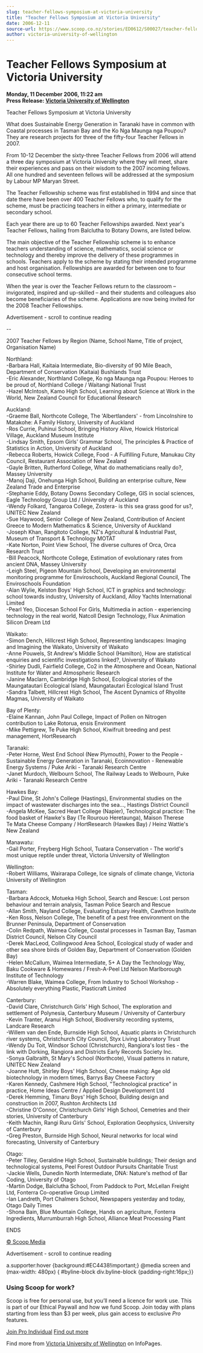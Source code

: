 ```yaml
---
slug: teacher-fellows-symposium-at-victoria-university
title: "Teacher Fellows Symposium at Victoria University"
date: 2006-12-11
source-url: https://www.scoop.co.nz/stories/ED0612/S00027/teacher-fellows-symposium-at-victoria-university.htm
author: victoria-university-of-wellington
---
```

Teacher Fellows Symposium at Victoria University
================================================

**Monday, 11 December 2006, 11:22 am**  
**Press Release: [Victoria University of Wellington](https://info.scoop.co.nz/Victoria_University_of_Wellington)**

Teacher Fellows Symposium at Victoria University

What does Sustainable Energy Generation in Taranaki have in common with Coastal processes in Tasman Bay and the Ko Nga Maunga nga Poupou? They are research projects for three of the fifty-four Teacher Fellows in 2007.

From 10-12 December the sixty-three Teacher Fellows from 2006 will attend a three day symposium at Victoria University where they will meet, share their experiences and pass on their wisdom to the 2007 incoming fellows. All one hundred and seventeen fellows will be addressed at the symposium by Labour MP Maryan Street.

The Teacher Fellowship scheme was first established in 1994 and since that date there have been over 400 Teacher Fellows who, to qualify for the scheme, must be practicing teachers in either a primary, intermediate or secondary school.

Each year there are up to 60 Teacher Fellowships awarded. Next year's Teacher Fellows, hailing from Balclutha to Botany Downs, are listed below.

The main objective of the Teacher Fellowship scheme is to enhance teachers understanding of science, mathematics, social science or technology and thereby improve the delivery of these programmes in schools. Teachers apply to the scheme by stating their intended programme and host organisation. Fellowships are awarded for between one to four consecutive school terms.

When the year is over the Teacher Fellows return to the classroom – invigorated, inspired and up-skilled – and their students and colleagues also become beneficiaries of the scheme. Applications are now being invited for the 2008 Teacher Fellowships.

Advertisement - scroll to continue reading





\--

2007 Teacher Fellows by Region (Name, School Name, Title of project, Organisation Name)

Northland:  
\-Barbara Hall, Kaitaia Intermediate, Bio-diversity of 90 Mile Beach, Department of Conservation (Kaitaia) Bushlands Trust  
\-Eric Alexander, Northland College, Ko nga Maunga nga Poupou: Heroes to be proud of, Northland College / Waitangi National Trust  
\-Hazel McIntosh, Kamo High School, Learning about Science at Work in the World, New Zealand Council for Educational Research

Auckland:  
\-Graeme Ball, Northcote College, The 'Albertlanders' - from Lincolnshire to Matakohe: A Family History, University of Auckland  
\-Ros Currie, Puhinui School, Bringing History Alive, Howick Historical Village, Auckland Museum Institute  
\-Lindsay Smith, Epsom Girls' Grammar School, The principles & Practice of Statistics in Action, University of Auckland  
\-Rebecca Roberts, Howick College, Food - A Fulfilling Future, Manukau City Council, Restaurant Association of New Zealand  
\-Gayle Britten, Rutherford College, What do mathematicians really do?, Massey University  
\-Manoj Daji, Onehunga High School, Building an enterprise culture, New Zealand Trade and Enterprise  
\-Stephanie Eddy, Botany Downs Secondary College, GIS in social sciences, Eagle Technology Group Ltd / University of Auckland  
\-Wendy Folkard, Tangaroa College, Zostera- is this sea grass good for us?, UNITEC New Zealand  
\-Sue Haywood, Senior College of New Zealand, Contribution of Ancient Greece to Modern Mathematics & Science, University of Auckland  
\-Joseph Khan, Rangitoto College, NZ's Agricultural & Industrial Past, Museum of Transport & Technology MOTAT  
\-Kate Norton, Point View School, The diverse cultures of Orca, Orca Research Trust  
\-Bill Peacock, Northcote College, Estimation of evolutionary rates from ancient DNA, Massey University  
\-Leigh Steel, Pigeon Mountain School, Developing an environmental monitoring programme for Enviroschools, Auckland Regional Council, The Enviroschools Foundation  
\-Alan Wylie, Kelston Boys' High School, ICT in graphics and technology: school towards industry, University of Auckland, Alloy Yachts International Limited  
\-Pearl Yeo, Diocesan School For Girls, Multimedia in action - experiencing technology in the real world, Natcoll Design Technology, Flux Animation  
Silicon Dream Ltd

Waikato:  
\-Simon Dench, Hillcrest High School, Representing landscapes: Imaging and Imagining the Waikato, University of Waikato  
\-Anne Pouwels, St Andrew's Middle School (Hamilton), How are statistical enquiries and scientific investigations linked?, University of Waikato  
\-Shirley Dudli, Fairfield College, Co2 in the Atmosphere and Ocean, National Institute for Water and Atmospheric Research  
\-Janine Maclarn, Cambridge High School, Ecological stories of the Maungatautari Ecological Island, Maungatautari Ecological Island Trust  
\-Sandra Talbett, Hillcrest High School, The Ascent Dynamics of Rhyolite Magmas, University of Waikato

Bay of Plenty:  
\-Elaine Kannan, John Paul College, Impact of Pollen on Nitrogen contribution to Lake Rotorua, ensis Environment  
\-Mike Pettigrew, Te Puke High School, Kiwifruit breeding and pest management, HortResearch

Taranaki:  
\-Peter Horne, West End School (New Plymouth), Power to the People - Sustainable Energy Generation in Taranaki, Ecoinnovation - Renewable Energy Systems / Puke Ariki - Taranaki Research Centre  
\-Janet Murdoch, Welbourn School, The Railway Leads to Welbourn, Puke Ariki - Taranaki Research Centre

Hawkes Bay:  
\-Paul Dine, St John's College (Hastings), Environmental studies on the impact of wastewater discharges into the sea..., Hastings District Council  
\-Angela McKee, Sacred Heart College (Napier), Technological practice: The food basket of Hawke's Bay (Te Rourouo Heretaunga), Maison Therese  
Te Mata Cheese Company / HortResearch (Hawkes Bay) / Heinz Wattie's New Zealand

Manawatu:  
\-Gail Porter, Freyberg High School, Tuatara Conservation - The world's most unique reptile under threat, Victoria University of Wellington

Wellington:  
\-Robert Williams, Wairarapa College, Ice signals of climate change, Victoria University of Wellington

Tasman:  
\-Barbara Adcock, Motueka High School, Search and Rescue: Lost person behaviour and terrain analysis, Tasman Police Search and Rescue  
\-Allan Smith, Nayland College, Evaluating Estuary Health, Cawthron Institute  
\-Ken Ross, Nelson College, The benefit of a pest free environment on the Brunner Peninsula, Department of Conservation  
\-Colin Redpath, Waimea College, Coastal processes in Tasman Bay, Tasman District Council, Nelson City Council  
\-Derek MacLeod, Collingwood Area School, Ecological study of wader and other sea shore birds of Golden Bay, Department of Conservation (Golden Bay)  
\-Helen McCallum, Waimea Intermediate, 5+ A Day the Technology Way, Baku Cookware & Homewares / Fresh-A-Peel Ltd Nelson Marlborough Institute of Technology  
\-Warren Blake, Waimea College, From Industry to School Workshop - Absolutely everything Plastic, Plasticraft Limited

Canterbury:  
\-David Clare, Christchurch Girls' High School, The exploration and settlement of Polynesia, Canterbury Museum / University of Canterbury  
\-Kevin Tranter, Aranui High School, Biodiversity recording systems, Landcare Research  
\-Willem van den Ende, Burnside High School, Aquatic plants in Christchurch river systems, Christchurch City Council, Styx Living Laboratory Trust  
\-Wendy Du Toit, Windsor School (Christchurch), Rangiora's lost ties - the link with Dorking, Rangiora and Districts Early Records Society Inc.  
\-Sonya Galbraith, St Mary's School (Northcote), Visual patterns in nature, UNITEC New Zealand  
\-Joanne Hutt, Shirley Boys' High School, Cheese making: Age old biotechnology in modern times, Barrys Bay Cheese Factory  
\-Karen Kennedy, Cashmere High School, "Technological practice" in practice, Home Ideas Centre / Applied Design Development Ltd  
\-Derek Hemming, Timaru Boys' High School, Building design and construction in 2007, Rushton Architects Ltd  
\-Christine O'Connor, Christchurch Girls' High School, Cemetries and their stories, University of Canterbury  
\-Keith Machin, Rangi Ruru Girls' School, Exploration Geophysics, University of Canterbury  
\-Greg Preston, Burnside High School, Neural networks for local wind forecasting, University of Canterbury

Otago:  
\-Peter Tilley, Geraldine High School, Sustainable buildings; Their design and technological systems, Peel Forest Outdoor Pursuits Charitable Trust  
\-Jackie Wells, Dunedin North Intermediate, DNA: Nature's method of Bar Coding, University of Otago  
\-Martin Dodge, Balclutha School, From Paddock to Port, McLellan Freight Ltd, Fonterra Co-operative Group Limited  
\-Ian Landreth, Port Chalmers School, Newspapers yesterday and today, Otago Daily Times  
\-Shona Bain, Blue Mountain College, Hands on agriculture, Fonterra Ingredients, Murrumburrah High School, Alliance Meat Processing Plant

  
ENDS

[© Scoop Media](http://www.scoop.co.nz/about/terms.html)  

Advertisement - scroll to continue reading



a.supporter:hover {background:#EC4438!important;} @media screen and (max-width: 480px) { #byline-block div.byline-block {padding-right:16px;}}

### Using Scoop for work?

Scoop is free for personal use, but you’ll need a licence for work use. This is part of our Ethical Paywall and how we fund Scoop. Join today with plans starting from less than $3 per week, plus gain access to exclusive _Pro_ features.  
  
[Join Pro Individual](https://pro.scoop.co.nz/Individual/?from=ProIn24) [Find out more](https://pro.scoop.co.nz/using-scoop-for-work/?from=ProIn24)

Find more from [Victoria University of Wellington](https://info.scoop.co.nz/Victoria_University_of_Wellington) on InfoPages.